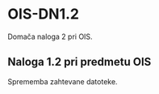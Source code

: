 OIS-DN1.2
=========

Domača naloga 2 pri OIS.
## Naloga 1.2 pri predmetu OIS
Sprememba zahtevane datoteke.